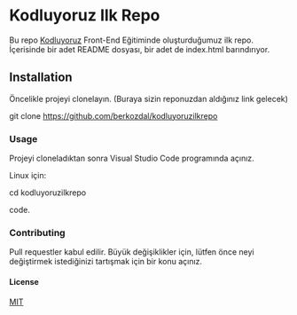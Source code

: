 # Kodluyoruz Ilk Repo
Bu repo [Kodluyoruz](https://www.kodluyoruz.org/) Front-End Eğitiminde oluşturduğumuz ilk repo. İçerisinde bir adet README dosyası, bir adet de index.html barındırıyor.
## Installation
Öncelikle projeyi clonelayın. (Buraya sizin reponuzdan aldığınız link gelecek)

git clone https://github.com/berkozdal/kodluyoruzilkrepo
### Usage
Projeyi cloneladıktan sonra Visual Studio Code programında açınız.

Linux için:

cd kodluyoruzilkrepo

code.
### Contributing
Pull requestler kabul edilir. Büyük değişiklikler için, lütfen önce neyi değiştirmek istediğinizi tartışmak için bir konu açınız.
#### License
[MIT](https://choosealicense.com/licenses/mit/)
